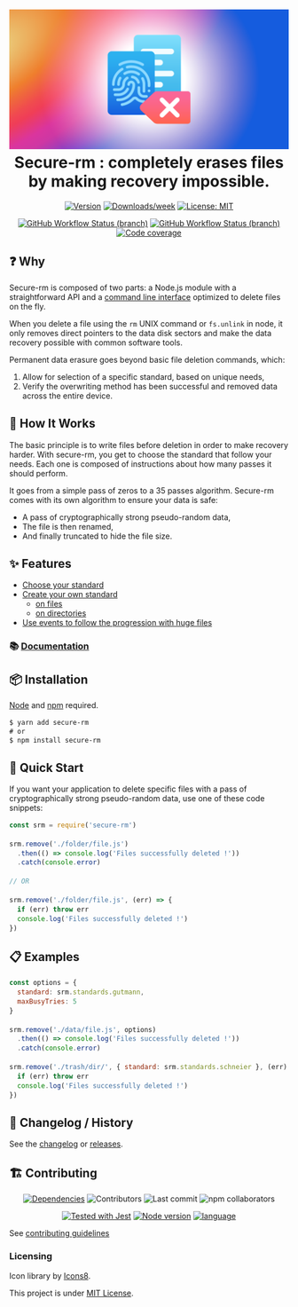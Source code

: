 <h1 align="center">
  <img src="./assets/logo.png" alt="secure-rm">
  <br>
  Secure-rm : completely erases files by making recovery impossible.
  <br>
</h1>

<p align="center">
  <a href="https://www.npmjs.com/package/secure-rm"><img src="https://img.shields.io/npm/v/secure-rm.svg?style=flat-square" alt="Version"></a>
  <a href="https://www.npmjs.com/package/secure-rm"><img src="https://img.shields.io/npm/dw/secure-rm.svg?style=flat-square" alt="Downloads/week"></a>
  <a href="https://github.com/oganexon/secure-rm/blob/master/LICENSE"><img src="https://img.shields.io/npm/l/secure-rm.svg?style=flat-square" alt="License: MIT"></a>
</p>
<p align="center">
  <a href="https://github.com/secure-rm/core/actions?query=branch%3Amaster"><img alt="GitHub Workflow Status (branch)" src="https://img.shields.io/github/workflow/status/secure-rm/core/Node%20CI/master?style=flat-square&label=master%20build" alt="Build Status: master"></a>
  <a href="https://github.com/secure-rm/core/actions?query=branch%3Amaster"><img alt="GitHub Workflow Status (branch)" src="https://img.shields.io/github/workflow/status/secure-rm/core/Node%20CI/develop?style=flat-square&label=dev%20build" alt="Build Status: develop"></a>
  <a href="https://coveralls.io/github/secure-rm/core"><img src="https://img.shields.io/coveralls/github/secure-rm/core?style=flat-square" alt="Code coverage"></a>
</p>

## ❓ Why

Secure-rm is composed of two parts: a Node.js module with a straightforward API and a [command line interface](https://www.npmjs.com/package/secure-rm-cli) optimized to delete files on the fly.

When you delete a file using the `rm` UNIX command or `fs.unlink` in node, it only removes direct pointers to the data disk sectors and make the data recovery possible with common software tools.

Permanent data erasure goes beyond basic file deletion commands, which:

1. Allow for selection of a specific standard, based on unique needs,
2. Verify the overwriting method has been successful and removed data across the entire device.

## 🔩 How It Works

The basic principle is to write files before deletion in order to make recovery harder. With secure-rm, you get to choose the standard that follow your needs. Each one is composed of instructions about how many passes it should perform.

It goes from a simple pass of zeros to a 35 passes algorithm. Secure-rm comes with its own algorithm to ensure your data is safe:

* A pass of cryptographically strong pseudo-random data,
* The file is then renamed,
* And finally truncated to hide the file size.

## ✨ Features

* [Choose your standard](https://docs.secure-rm.com/core/standards)
* [Create your own standard](https://docs.secure-rm.com/core/custom-standard)
  * [on files](https://docs.secure-rm.com/core/custom-standard/unlink-methods)
  * [on directories](https://docs.secure-rm.com/core/custom-standard/rmdir-methods)
* [Use events to follow the progression with huge files](https://docs.secure-rm.com/core/events.md)

### 📚 [Documentation](https://docs.secure-rm.com/core/getting-started)

## 📦 Installation

[Node](https://nodejs.org/) and [npm](https://www.npmjs.com/) required.

```shell
$ yarn add secure-rm
# or
$ npm install secure-rm
```

## 🚀 Quick Start

If you want your application to delete specific files with a pass of cryptographically strong pseudo-random data, use one of these code snippets:

```javascript
const srm = require('secure-rm')

srm.remove('./folder/file.js')
  .then(() => console.log('Files successfully deleted !'))
  .catch(console.error)

// OR

srm.remove('./folder/file.js', (err) => {
  if (err) throw err
  console.log('Files successfully deleted !')
})
```

## 📋 Examples

```javascript
const options = {
  standard: srm.standards.gutmann,
  maxBusyTries: 5
}

srm.remove('./data/file.js', options)
  .then(() => console.log('Files successfully deleted !'))
  .catch(console.error)

srm.remove('./trash/dir/', { standard: srm.standards.schneier }, (err) => {
  if (err) throw err
  console.log('Files successfully deleted !')
})
```

## 📜 Changelog / History

See the [changelog](/CHANGELOG.md) or [releases](https://github.com/oganexon/secure-rm/releases).

## 🏗️ Contributing

<p align="center">
  <a href="https://libraries.io/npm/secure-rm"><img src="https://img.shields.io/librariesio/release/npm/secure-rm?style=flat-square&logo=npm" alt="Dependencies"></a>
  <img src="https://img.shields.io/github/contributors/secure-rm/core?style=flat-square" alt="Contributors">
  <img src="https://img.shields.io/github/last-commit/secure-rm/core/develop?style=flat-square" alt="Last commit">
  <img src="https://img.shields.io/npm/collaborators/secure-rm?style=flat-square" alt="npm collaborators">
</p>
<p align="center">
  <a href="https://jestjs.io"><img src="https://img.shields.io/badge/-jest-99424f?style=flat-square&logo=jest" alt="Tested with Jest"></a>
  <a href="https://nodejs.org"><img src="https://img.shields.io/badge/-node-gray?style=flat-square&logo=node.js" alt="Node version"></a>
  <a href="https://www.typescriptlang.org/"><img src="https://img.shields.io/badge/-typescript-blue?style=flat-square&logo=typescript" alt="language"></a>
</p>

See [contributing guidelines](/CONTRIBUTING.md)

### Licensing

Icon library by [Icons8](https://icons8.com/).

This project is under [MIT License](/LICENSE).
